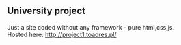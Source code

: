 ## University project
Just a site coded without any framework - pure html,css,js. <br>
Hosted here: http://project1.toadres.pl/
